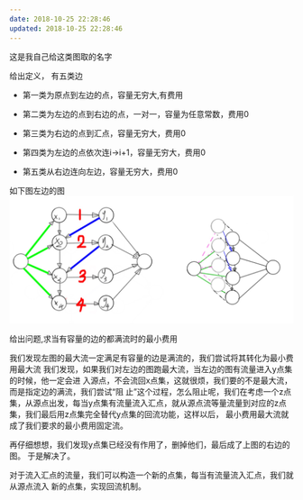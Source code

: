 ```yaml
---
date: 2018-10-25 22:28:46
updated: 2018-10-25 22:28:46
---
```




这是我自己给这类图取的名字

给出定义， 有五类边

- 第一类为原点到左边的点，容量无穷大,有费用

- 第二类为左边的点到右边的点，一对一，容量为任意常数，费用0

- 第三类为右边的点到汇点，容量无穷大，费用0

-  第四类为左边的点依次连i->i+1，容量无穷大，费用0

- 第五类从右边连向左边，容量无穷大，费用0

  

如下图左边的图 ![](image-2018-10-25-22.28.46.000.png)



给出问题,求当有容量的边的都满流时的最小费用

我们发现左图的最大流一定满足有容量的边是满流的，我们尝试将其转化为最小费用最大流 我们发现，如果我们对左边的图跑最大流，当左边的图有流量进入y点集的时候，他一定会进 入源点，不会流回x点集，这就很烦，我们要的不是最大流，而是指定边的满流，我们尝试“阻 止”这个过程，怎么阻止呢，我们在考虑一个z点集，从源点出发，每当y点集有流量流入汇点，就从源点流等量流量到对应的z点集，我们最后用z点集完全替代y点集的回流功能，这样以后， 最小费用最大流就成了我们要求的最小费用固定流。

再仔细想想，我们发现y点集已经没有作用了，删掉他们，最后成了上图的右边的图。 于是解决了。

对于流入汇点的流量，我们可以构造一个新的点集，每当有流量流入汇点，我们就从源点流入 新的点集，实现回流机制。